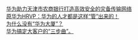  
[华为助力天津市农商银行打造高效安全的灾备传输网络](http://www.dianyue.me/archives/627/n0uw9m3dv0wyndmy/)  
[原华为HRVP：华为的人才都是这样“管”出来的！](http://www.dianyue.me/archives/440/91rd6wfyxfik3d0t/)  
[为什么没有“华为大厦”？](http://www.dianyue.me/archives/382/crba410u1advv6fg/)  
[华为搞定大客户的“三步曲”。](http://www.dianyue.me/archives/218/u0bqpng9f278dukc/)
